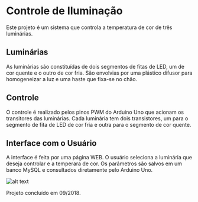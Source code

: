 # Controle de Iluminação
Este projeto é um sistema que controla a temperatura de cor de três luminárias.

## Luminárias
As luminárias são constituídas de dois segmentos de fitas de LED, um de cor quente e o outro de cor fria. São envolvias por uma plástico difusor para homogeneizar a luz e uma haste que fixa-se no chão.

## Controle
O controle é realizado pelos pinos PWM do Arduino Uno que acionam os transitores das luminárias. Cada luminária tem dois transistores, um para o segmento de fita de LED de cor fria e outra para o segmento de cor quente.

## Interface com o Usuário
A interface é feita por uma página WEB. O usuário seleciona a luminária que deseja controlar e a temperara de cor. Os parâmetros são salvos em um banco MySQL e consultados diretamente pelo Arduino Uno.

![alt text](https://github.com/hnovais95/arduino/blob/master/controle-iluminacao/P%C3%A1gina%20WEB/screenshot.PNG)

Projeto concluído em 09/2018.
